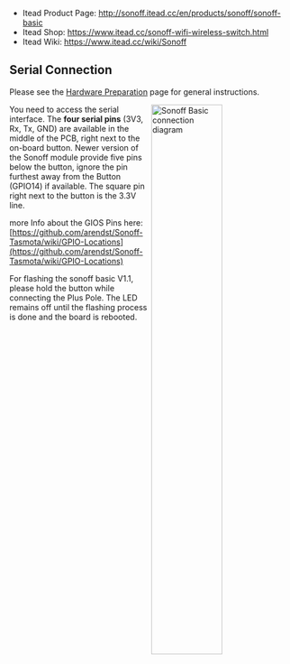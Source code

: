
* Itead Product Page: http://sonoff.itead.cc/en/products/sonoff/sonoff-basic
* Itead Shop: https://www.itead.cc/sonoff-wifi-wireless-switch.html
* Itead Wiki: https://www.itead.cc/wiki/Sonoff

## Serial Connection

Please see the [Hardware Preparation](https://github.com/arendst/Sonoff-Tasmota/wiki/Hardware-Preparation) page for general instructions.

<img alt="Sonoff Basic connection diagram" src="https://user-images.githubusercontent.com/2870104/30516551-ed12d69e-9b42-11e7-8373-1bfbbf346839.png" width="50%" align="right" />

You need to access the serial interface. The **four serial pins** (3V3, Rx, Tx, GND) are available in the middle of the PCB, right next to the on-board button. Newer version of the Sonoff module provide five pins below the button, ignore the pin furthest away from the Button (GPIO14) if available. The square pin right next to the button is the 3.3V line.

more Info about the GIOS Pins here:
[https://github.com/arendst/Sonoff-Tasmota/wiki/GPIO-Locations](https://github.com/arendst/Sonoff-Tasmota/wiki/GPIO-Locations)

For flashing the sonoff basic V1.1, please hold the button while connecting the Plus Pole. The LED remains off until the flashing process is done and the board is rebooted.
